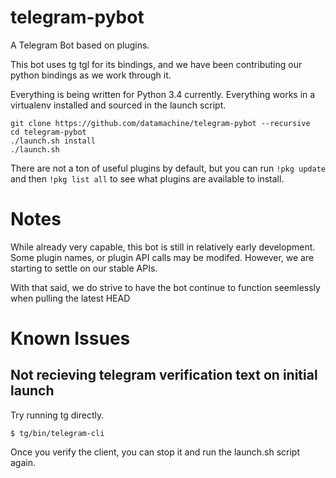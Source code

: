 # telegram-pybot
A Telegram Bot based on plugins. 

This bot uses tg tgl for its bindings, and we have been contributing our python bindings as we work through it.

Everything is being written for Python 3.4 currently. Everything works in a virtualenv installed and sourced in the launch script.

    git clone https://github.com/datamachine/telegram-pybot --recursive
    cd telegram-pybot
    ./launch.sh install
    ./launch.sh

There are not a ton of useful plugins by default, but you can run ``` !pkg update ``` and then ``` !pkg list all ``` to see what plugins are available to install.

# Notes
While already very capable, this bot is still in relatively early development. Some plugin names, or plugin API calls may be modifed. However, we are starting to settle on our stable APIs.

With that said, we do strive to have the bot continue to function seemlessly when pulling the latest HEAD

# Known Issues

## Not recieving telegram verification text on initial launch

Try running tg directly.

```
$ tg/bin/telegram-cli
```

Once you verify the client, you can stop it and run the launch.sh script again.

